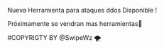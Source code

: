 Nueva Herramienta para ataques ddos Disponible !

Próximamente se vendran mas herramientas🔑


#COPYRIGTY BY @SwipeWz 🌪️
